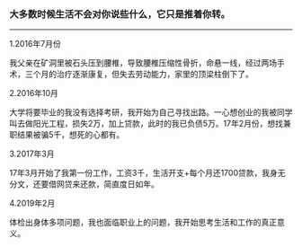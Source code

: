 
### 大多数时候生活不会对你说些什么，它只是推着你转。
--- 

1.2016年7月份

我父亲在矿洞里被石头压到腰椎，导致腰椎压缩性骨折，命悬一线，经过两场手术，三个月的治疗逐渐康复，但失去劳动能力，家里的顶梁柱倒下了。


2.2016年10月

大学将要毕业的我没有选择考研，我开始为自己寻找出路。一心想创业的我被同学叫去做阳光工程，损失2万，加上贷款，此时的我已负债5万。17年2月份，想找兼职结果被骗5千，想死的心都有。

3.2017年3月

17年3月开始了我第一份工作，工资3千，生活开支+每个月还1700贷款，我身无分文，还要借网贷来还款，简直度日如年。


4.2019年2月

体检出身体多项问题，我也面临职业上的问题，我开始思考生活和工作的真正意义。